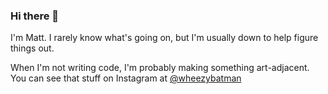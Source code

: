 ### Hi there 👋

I'm Matt. I rarely know what's going on, but I'm usually down to help figure things out.

When I'm not writing code, I'm probably making something art-adjacent. You can see that stuff on Instagram at [@wheezybatman](https://www.instagram.com/wheezybatman/)

<!--
**matt-wiley/matt-wiley** is a ✨ _special_ ✨ repository because its `README.md` (this file) appears on your GitHub profile.

Here are some ideas to get you started:

- 🔭 I’m currently working on ...
- 🌱 I’m currently learning ...
- 👯 I’m looking to collaborate on ...
- 🤔 I’m looking for help with ...
- 💬 Ask me about ...
- 📫 How to reach me: ...
- 😄 Pronouns: ...
- ⚡ Fun fact: ...
-->
